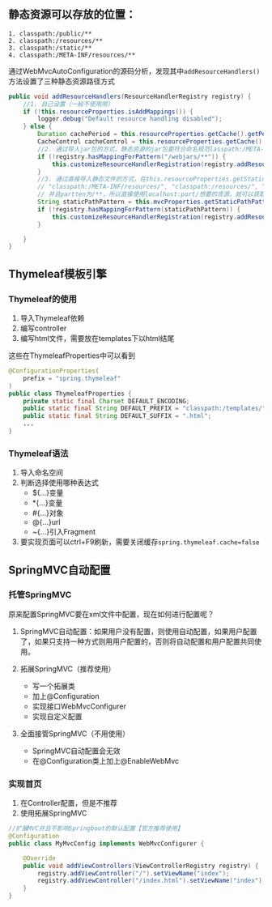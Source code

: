 ## 静态资源可以存放的位置：
```
1. classpath:/public/**
2. classpath:/resources/**
3. classpath:/static/**
4. classpath:/META-INF/resources/**
```
通过WebMvcAutoConfiguration的源码分析，发现其中``addResourceHandlers()``方法设置了三种静态资源路径方式
```java
public void addResourceHandlers(ResourceHandlerRegistry registry) {
    //1. 自己设置（一般不使用用）
    if (!this.resourceProperties.isAddMappings()) {
        logger.debug("Default resource handling disabled");
    } else {
        Duration cachePeriod = this.resourceProperties.getCache().getPeriod();
        CacheControl cacheControl = this.resourceProperties.getCache().getCachecontrol().toHttpCacheControl();
        //2. 通过导入jar包的方式，静态资源的jar包要符合命名规范lasspath:/META-INF/resources/webjars/，并且访问时通过/webjars/**访问
        if (!registry.hasMappingForPattern("/webjars/**")) {
            this.customizeResourceHandlerRegistration(registry.addResourceHandler(new String[]{"/webjars/**"}).addResourceLocations(new String[]{"classpath:/META-INF/resources/webjars/"}).setCachePeriod(this.getSeconds(cachePeriod)).setCacheControl(cacheControl));
        }
        //3. 通过直接导入静态文件的方式，在this.resourceProperties.getStaticLocations()中返回了四个路径：
        // "classpath:/META-INF/resources/", "classpath:/resources/", "classpath:/static/", "classpath:/public/"
        // 并且partten为/**，所以直接使用localhost:port/想要的资源，就可以获取静态文件
        String staticPathPattern = this.mvcProperties.getStaticPathPattern();
        if (!registry.hasMappingForPattern(staticPathPattern)) {
            this.customizeResourceHandlerRegistration(registry.addResourceHandler(new String[]{staticPathPattern}).addResourceLocations(WebMvcAutoConfiguration.getResourceLocations(this.resourceProperties.getStaticLocations())).setCachePeriod(this.getSeconds(cachePeriod)).setCacheControl(cacheControl));
        }

    }
}
```

## Thymeleaf模板引擎

### Thymeleaf的使用
1. 导入Thymeleaf依赖
2. 编写controller
3. 编写html文件，需要放在templates下以html结尾

这些在ThymeleafProperties中可以看到
```java
@ConfigurationProperties(
    prefix = "spring.thymeleaf"
)
public class ThymeleafProperties {
    private static final Charset DEFAULT_ENCODING;
    public static final String DEFAULT_PREFIX = "classpath:/templates/";
    public static final String DEFAULT_SUFFIX = ".html";
    ...
}
```

### Thymeleaf语法

1. 导入命名空间
2. 判断选择使用哪种表达式
   - ${...}变量
   - *{...}变量
   - \#{...}对象
   - @{...}url
   - ~{...}引入Fragment
3. 要实现页面可以ctrl+F9刷新，需要关闭缓存``spring.thymeleaf.cache=false``


## SpringMVC自动配置

### 托管SpringMVC
原来配置SpringMVC要在xml文件中配置，现在如何进行配置呢？

1. SpringMVC自动配置：如果用户没有配置，则使用自动配置，如果用户配置了，如果只支持一种方式则用用户配置的，否则将自动配置和用户配置共同使用。

2. 拓展SpringMVC（推荐使用）
   - 写一个拓展类
   - 加上@Configuration
   - 实现接口WebMvcConfigurer
   - 实现自定义配置
   
3. 全面接管SpringMVC（不用使用）
   - SpringMVC自动配置会无效
   - 在@Configuration类上加上@EnableWebMvc

### 实现首页

1. 在Controller配置，但是不推荐
2. 使用拓展SpringMVC
```java
//扩展MVC并且不影响Springboot的默认配置【官方推荐使用】
@Configuration
public class MyMvcConfig implements WebMvcConfigurer {

    @Override
    public void addViewControllers(ViewControllerRegistry registry) {
        registry.addViewController("/").setViewName("index");
        registry.addViewController("/index.html").setViewName("index");
    }
}
```
